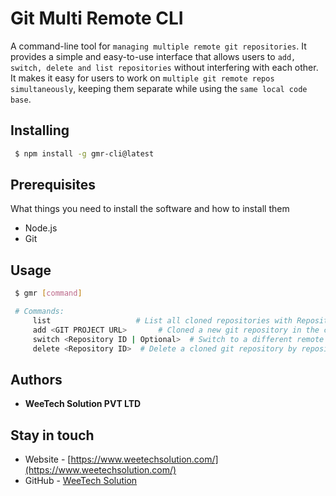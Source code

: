 # Git Multi Remote CLI

A command-line tool for `managing multiple remote git repositories`. It provides a simple and easy-to-use interface that allows users to `add, switch, delete and list repositories` without interfering with each other. It makes it easy for users to work on `multiple git remote repos simultaneously`, keeping them separate while using the `same local code base`.

## Installing

```bash
 $ npm install -g gmr-cli@latest
```

## Prerequisites

What things you need to install the software and how to install them

- Node.js
- Git

## Usage

```bash
 $ gmr [command]

 # Commands:
     list                   # List all cloned repositories with Repository ids.
     add <GIT PROJECT URL>       # Cloned a new git repository in the current working directory.
     switch <Repository ID | Optional>  # Switch to a different remote repository by repository id | In case of optional switch with secound in list.
     delete <Repository ID>  # Delete a cloned git repository by repository id.
```

## Authors

- **WeeTech Solution PVT LTD**

## Stay in touch

- Website - [https://www.weetechsolution.com/](https://www.weetechsolution.com/)
- GitHub - [WeeTech Solution](https://github.com/weetech)
